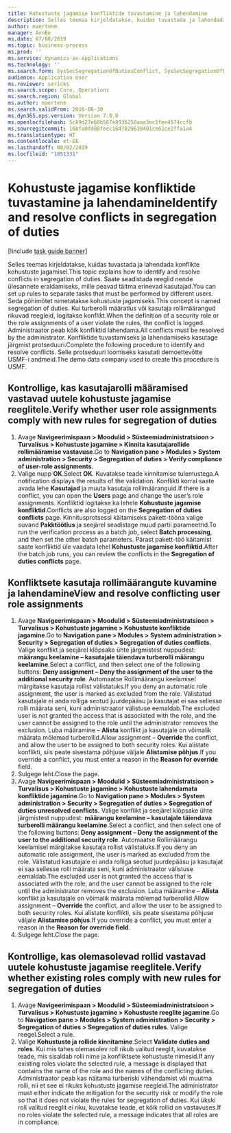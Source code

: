 ```yaml
---
title: Kohustuste jagamise konfliktide tuvastamine ja lahendamine
description: Selles teemas kirjeldatakse, kuidas tuvastada ja lahendada konflikte kohustuste jagamisel.
author: maertenm
manager: AnnBe
ms.date: 07/08/2019
ms.topic: business-process
ms.prod: ''
ms.service: dynamics-ax-applications
ms.technology: ''
ms.search.form: SysSecSegregationOfDutiesConflict, SysSecSegregationOfDutiesRule
audience: Application User
ms.reviewer: sericks
ms.search.scope: Core, Operations
ms.search.region: Global
ms.author: maertenm
ms.search.validFrom: 2016-06-30
ms.dyn365.ops.version: Version 7.0.0
ms.openlocfilehash: 5c89d27eb8b587e8936258aae3ec1fee4574ccfb
ms.sourcegitcommit: 16bfa0fd08feec1647829630401ce62ce2ffa1a4
ms.translationtype: HT
ms.contentlocale: et-EE
ms.lasthandoff: 08/02/2019
ms.locfileid: "1851331"
---
```

# <a name="identify-and-resolve-conflicts-in-segregation-of-duties"></a><span data-ttu-id="c86b6-103">Kohustuste jagamise konfliktide tuvastamine ja lahendamine</span><span class="sxs-lookup"><span data-stu-id="c86b6-103">Identify and resolve conflicts in segregation of duties</span></span>

[!include [task guide banner](../../includes/task-guide-banner.md)]

<span data-ttu-id="c86b6-104">Selles teemas kirjeldatakse, kuidas tuvastada ja lahendada konflikte kohustuste jagamisel.</span><span class="sxs-lookup"><span data-stu-id="c86b6-104">This topic explains how to identify and resolve conflicts in segregation of duties.</span></span> <span data-ttu-id="c86b6-105">Saate seadistada reeglid nende ülesannete eraldamiseks, mille peavad täitma erinevad kasutajad.</span><span class="sxs-lookup"><span data-stu-id="c86b6-105">You can set up rules to separate tasks that must be performed by different users.</span></span> <span data-ttu-id="c86b6-106">Seda põhimõtet nimetatakse kohustuste jagamiseks.</span><span class="sxs-lookup"><span data-stu-id="c86b6-106">This concept is named segregation of duties.</span></span> <span data-ttu-id="c86b6-107">Kui turberolli määratlus või kasutaja rollimäärangud rikuvad reegleid, logitakse konflikt.</span><span class="sxs-lookup"><span data-stu-id="c86b6-107">When the definition of a security role or the role assignments of a user violate the rules, the conflict is logged.</span></span> <span data-ttu-id="c86b6-108">Administraator peab kõik konfliktid lahendama.</span><span class="sxs-lookup"><span data-stu-id="c86b6-108">All conflicts must be resolved by the administrator.</span></span> <span data-ttu-id="c86b6-109">Konfliktide tuvastamiseks ja lahendamiseks kasutage järgmist protseduuri.</span><span class="sxs-lookup"><span data-stu-id="c86b6-109">Complete the following procedure to identify and resolve conflicts.</span></span> <span data-ttu-id="c86b6-110">Selle protseduuri loomiseks kasutati demoettevõtte USMF-i andmeid.</span><span class="sxs-lookup"><span data-stu-id="c86b6-110">The demo data company used to create this procedure is USMF.</span></span>


## <a name="verify-whether-user-role-assignments-comply-with-new-rules-for-segregation-of-duties"></a><span data-ttu-id="c86b6-111">Kontrollige, kas kasutajarolli määramised vastavad uutele kohustuste jagamise reeglitele.</span><span class="sxs-lookup"><span data-stu-id="c86b6-111">Verify whether user role assignments comply with new rules for segregation of duties</span></span>
1. <span data-ttu-id="c86b6-112">Avage **Navigeerimispaan > Moodulid > Süsteemiadministratsioon > Turvalisus > Kohustuste jagamine > Kinnita kasutajarollide rollimääramise vastavuse**.</span><span class="sxs-lookup"><span data-stu-id="c86b6-112">Go to **Navigation pane > Modules > System administration > Security > Segregation of duties > Verify compliance of user-role assignments**.</span></span>
2. <span data-ttu-id="c86b6-113">Valige nupp **OK**.</span><span class="sxs-lookup"><span data-stu-id="c86b6-113">Select **OK**.</span></span> <span data-ttu-id="c86b6-114">Kuvatakse teade kinnitamise tulemustega.</span><span class="sxs-lookup"><span data-stu-id="c86b6-114">A notification displays the results of the validation.</span></span> <span data-ttu-id="c86b6-115">Konflikti korral saate avada lehe **Kasutajad** ja muuta kasutaja rollimääranguid.</span><span class="sxs-lookup"><span data-stu-id="c86b6-115">If there is a conflict, you can open the **Users** page and change the user’s role assignments.</span></span> <span data-ttu-id="c86b6-116">Konfliktid logitakse ka lehele **Kohustuste jagamise konfliktid**.</span><span class="sxs-lookup"><span data-stu-id="c86b6-116">Conflicts are also logged on the **Segregation of duties conflicts** page.</span></span> <span data-ttu-id="c86b6-117">Kinnitusprotsessi käitamiseks pakett-tööna valige suvand **Pakktöötlus** ja seejärel seadistage muud partii parameetrid.</span><span class="sxs-lookup"><span data-stu-id="c86b6-117">To run the verification process as a batch job, select **Batch processing**, and then set the other batch parameters.</span></span> <span data-ttu-id="c86b6-118">Pärast pakett-töö käitamist saate konfliktid üle vaadata lehel **Kohustuste jagamise konfliktid**.</span><span class="sxs-lookup"><span data-stu-id="c86b6-118">After the batch job runs, you can review the conflicts in the **Segregation of duties conflicts** page.</span></span>  

## <a name="view-and-resolve-conflicting-user-role-assignments"></a><span data-ttu-id="c86b6-119">Konfliktsete kasutaja rollimäärangute kuvamine ja lahendamine</span><span class="sxs-lookup"><span data-stu-id="c86b6-119">View and resolve conflicting user role assignments</span></span>
1. <span data-ttu-id="c86b6-120">Avage **Navigeerimispaan > Moodulid > Süsteemiadministratsioon > Turvalisus > Kohustuste jagamine > Kohustuste konfliktide jagamine**.</span><span class="sxs-lookup"><span data-stu-id="c86b6-120">Go to **Navigation pane > Modules > System administration > Security > Segregation of duties > Segregation of duties conflicts.**</span></span> <span data-ttu-id="c86b6-121">Valige konflikt ja seejärel klõpsake ühte järgmistest nuppudest: **määrangu keelamine – kasutajale täiendava turberolli määrangu keelamine**.</span><span class="sxs-lookup"><span data-stu-id="c86b6-121">Select a conflict, and then select one of the following buttons: **Deny assignment – Deny the assignment of the user to the additional security role**.</span></span> <span data-ttu-id="c86b6-122">Automaatse Rollimäärangu keelamisel märgitakse kasutaja rollist välistatuks.</span><span class="sxs-lookup"><span data-stu-id="c86b6-122">If you deny an automatic role assignment, the user is marked as excluded from the role.</span></span> <span data-ttu-id="c86b6-123">Välistatud kasutajale ei anda rolliga seotud juurdepääsu ja kasutajat ei saa sellesse rolli määrata seni, kuni administraator välistuse eemaldab.</span><span class="sxs-lookup"><span data-stu-id="c86b6-123">The excluded user is not granted the access that is associated with the role, and the user cannot be assigned to the role until the administrator removes the exclusion.</span></span> <span data-ttu-id="c86b6-124">Luba määramine – **Alista** konflikt ja kasutajale on võimalik määrata mõlemad turberollid.</span><span class="sxs-lookup"><span data-stu-id="c86b6-124">Allow assignment – **Override** the conflict, and allow the user to be assigned to both security roles.</span></span> <span data-ttu-id="c86b6-125">Kui alistate konflikti, siis peate sisestama põhjuse väljale **Alistamise põhjus**.</span><span class="sxs-lookup"><span data-stu-id="c86b6-125">If you override a conflict, you must enter a reason in the **Reason for override** field.</span></span>  
2. <span data-ttu-id="c86b6-126">Sulgege leht.</span><span class="sxs-lookup"><span data-stu-id="c86b6-126">Close the page.</span></span>
3. <span data-ttu-id="c86b6-127">Avage **Navigeerimispaan > Moodulid > Süsteemiadministratsioon > Turvalisus > Kohustuste jagamine > Kohustuste lahendamata konfliktide jagamine**.</span><span class="sxs-lookup"><span data-stu-id="c86b6-127">Go to **Navigation pane > Modules > System administration > Security > Segregation of duties > Segregation of duties unresolved conflicts.**</span></span> <span data-ttu-id="c86b6-128">Valige konflikt ja seejärel klõpsake ühte järgmistest nuppudest: **määrangu keelamine – kasutajale täiendava turberolli määrangu keelamine**.</span><span class="sxs-lookup"><span data-stu-id="c86b6-128">Select a conflict, and then select one of the following buttons: **Deny assignment – Deny the assignment of the user to the additional security role**.</span></span> <span data-ttu-id="c86b6-129">Automaatse Rollimäärangu keelamisel märgitakse kasutaja rollist välistatuks.</span><span class="sxs-lookup"><span data-stu-id="c86b6-129">If you deny an automatic role assignment, the user is marked as excluded from the role.</span></span> <span data-ttu-id="c86b6-130">Välistatud kasutajale ei anda rolliga seotud juurdepääsu ja kasutajat ei saa sellesse rolli määrata seni, kuni administraator välistuse eemaldab.</span><span class="sxs-lookup"><span data-stu-id="c86b6-130">The excluded user is not granted the access that is associated with the role, and the user cannot be assigned to the role until the administrator removes the exclusion.</span></span> <span data-ttu-id="c86b6-131">Luba määramine – **Alista** konflikt ja kasutajale on võimalik määrata mõlemad turberollid.</span><span class="sxs-lookup"><span data-stu-id="c86b6-131">Allow assignment – **Override** the conflict, and allow the user to be assigned to both security roles.</span></span> <span data-ttu-id="c86b6-132">Kui alistate konflikti, siis peate sisestama põhjuse väljale **Alistamise põhjus**.</span><span class="sxs-lookup"><span data-stu-id="c86b6-132">If you override a conflict, you must enter a reason in the **Reason for override field**.</span></span>    
4. <span data-ttu-id="c86b6-133">Sulgege leht.</span><span class="sxs-lookup"><span data-stu-id="c86b6-133">Close the page.</span></span>

## <a name="verify-whether-existing-roles-comply-with-new-rules-for-segregation-of-duties"></a><span data-ttu-id="c86b6-134">Kontrollige, kas olemasolevad rollid vastavad uutele kohustuste jagamise reeglitele.</span><span class="sxs-lookup"><span data-stu-id="c86b6-134">Verify whether existing roles comply with new rules for segregation of duties</span></span>
1. <span data-ttu-id="c86b6-135">Avage **Navigeerimispaan > Moodulid > Süsteemiadministratsioon > Turvalisus > Kohustuste jagamine > Kohustuste reeglite jagamine**.</span><span class="sxs-lookup"><span data-stu-id="c86b6-135">Go to **Navigation pane > Modules > System administration > Security > Segregation of duties > Segregation of duties rules**.</span></span> <span data-ttu-id="c86b6-136">Valige reegel.</span><span class="sxs-lookup"><span data-stu-id="c86b6-136">Select a rule.</span></span>  
2. <span data-ttu-id="c86b6-137">Valige **Kohustuste ja rollide kinnitamine**.</span><span class="sxs-lookup"><span data-stu-id="c86b6-137">Select **Validate duties and roles**.</span></span> <span data-ttu-id="c86b6-138">Kui mis tahes olemasolev roll rikub valitud reeglit, kuvatakse teade, mis sisaldab rolli nime ja konfliktsete kohustuste nimesid.</span><span class="sxs-lookup"><span data-stu-id="c86b6-138">If any existing roles violate the selected rule, a message is displayed that contains the name of the role and the names of the conflicting duties.</span></span> <span data-ttu-id="c86b6-139">Administraator peab kas näitama turberiski vähendamist või muutma rolli, nii et see ei rikuks kohustuste jagamise reegleid.</span><span class="sxs-lookup"><span data-stu-id="c86b6-139">The administrator must either indicate the mitigation for the security risk or modify the role so that it does not violate the rules for segregation of duties.</span></span> <span data-ttu-id="c86b6-140">Kui ükski roll valitud reeglit ei riku, kuvatakse teade, et kõik rollid on vastavuses.</span><span class="sxs-lookup"><span data-stu-id="c86b6-140">If no roles violate the selected rule, a message indicates that all roles are in compliance.</span></span>  

